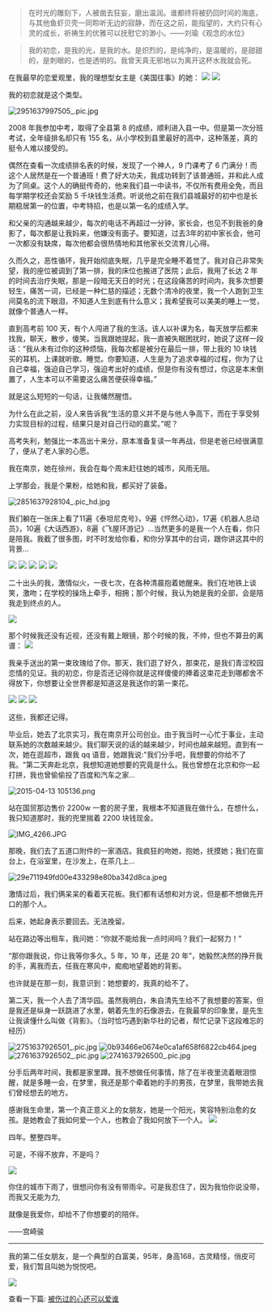 

> 在时光的雕刻下，人被凿去狂妄，磨出温润。谁都终将被扔回时间的海底，与其他鱼虾贝壳一同聆听无边的寂静，而在这之前，能指望的，大约只有心灵的成长，祈祷生的优雅可以抚慰它的渺小。——刘瑜《观念的水位》


> 我的初恋，是我的光，是我的水。是炽烈的，是纯净的，是温暖的，是甜甜的，是刺眼的，也是透明的。我曾天真无邪地以为离开这杯水我就会死。

在我最早的恋爱观里，我的理想型女主是《美国往事》的她：
![](https://i.loli.net/2021/11/26/PMCTezk94oLdOqB.jpg)
![](https://i.loli.net/2021/11/26/I2KNyfpEmjoJuBR.jpg)

我的初恋就是这个类型。

![2951637997505_.pic.jpg](https://i.loli.net/2021/11/27/aGkVB2grtuUb5hW.jpg)


2008 年我参加中考，取得了全县第 8 的成绩，顺利进入县一中。但是第一次分班考试，全年级排名却只有 155 名，从小学校到县里最好的高中，这种落差，真的挺令人难以接受的。

偶然在查看一次成绩排名表的时候，发现了一个神人，9 门课考了 6 门满分！而这个人居然是在一个普通班！费了好大功夫，我成功转到了该普通班，并和此人成为了同桌。这个人的确挺传奇的，他来我们县一中读书，不仅所有费用全免，而且每学期学校还会奖励 5 千块钱生活费。听说他之前在我们县城最好的初中也是长期稳居第一的位置，中考特招，也是以第一名的成绩入学。

和父亲的沟通越来越少，每次的电话不再超过一分钟，家长会，也见不到我爸的身影了，每次都是让我妈来，他嫌没有面子。要知道，过去3年的初中家长会，他可一次都没有缺席，每次他都会很热情地和其他家长交流育儿心得。

久而久之，恶性循环，我开始彻底失眠，几乎是完全睡不着觉了。我对自己非常失望，我的座位被调到了第一排，我的床位也搬进了医院；此后，我用了长达 2 年的时间去治疗失眠，那是一段暗无天日的时光；在这段痛苦的时间内，我多次想要轻生，痛苦一词，已经是一种仁慈的描述；无数个清冷的夜里，我一个人跑到卫生间莫名的流下眼泪，不知道人生到底有什么意义；我希望我可以美美的睡上一觉，就像个普通人一样。

直到高考前 100 天，有个人闯进了我的生活。该人以补课为名，每天放学后都来找我，聊天，散步，傻笑。当我跟她提起，我一直被失眠困扰时，她说了这样一段话：“我从未有过你的这种烦恼，我每次都是被分在最后一排，带上我的 10 块钱买的耳机，上课就听歌、睡觉。你要知道，人生是为了追求幸福的过程，你为了让自己幸福，强迫自己学习，强迫考出好的成绩，但是你有没有想过，你这是本末倒置了，人生本可以不需要这么痛苦便获得幸福。”

就是这么短短的一句话，让我幡然醒悟。

为什么在此之前，没人来告诉我“生活的意义并不是与他人争高下，而在于享受努力实现目标的过程，结果只是对自己行动的嘉奖。”呢？

高考失利，勉强比一本高出十来分，原本准备复读一年再战，但是老爸已经很满意了，便从了老人家的心愿。


我在南京，她在徐州，我会在每个周末赶往她的城市，风雨无阻。

上学那会，我是个果粉，给她和我，都买好了装备。

![2851637928104_.pic_hd.jpg](https://i.loli.net/2021/11/26/fT5Naj1PiZJRCQU.jpg)

我们躺在一张床上看了11遍《泰坦尼克号》，9遍《怦然心动》，17遍《机器人总动员》，10遍《大话西游》，8遍《飞屋环游记》...当然更多的是我一个人在看，你只是陪我。我截了很多图，时不时发给你看，和你分享其中的台词，跟你讲这其中的背景...

![](https://i.loli.net/2021/11/26/UEzJsI3u9dgrf28.jpg)
![](https://i.loli.net/2021/11/26/ZYFpHDMPqr8fhdK.jpg)
![](https://i.loli.net/2021/11/26/o8JxNydAhMWspZm.jpg)
![](https://i.loli.net/2021/11/26/N9oYsOa4GTq1tjf.jpg)
![](https://i.loli.net/2021/11/26/HebVzZRI2f5EnsN.jpg)

二十出头的我，激情似火，一夜七次，在各种清晨抱着她醒来。我们在地铁上谈笑，激吻；在学校的操场上牵手，相拥；那个时候，我认为她是我的全部，会是陪我走到终点的人。

![](https://i.loli.net/2021/11/26/tKDLPA3ClrG6uNi.jpg)


那个时候我还没有近视，还没有戴上眼镜，那个时候的我，不帅，但也不算丑的离谱：
![](https://i.loli.net/2021/11/26/KWBjzLw5VmZlNrJ.jpg)

我亲手送出的第一束玫瑰给了你。那天，我们逛了好久，那束花，是我们青涩校园恋情的见证。我的初恋，你是否还记得你就是这样傻傻的捧着这束花走到哪都舍不得放下，你想要让全世界都是知道这是我送你的第一束花。

![](https://i.loli.net/2021/11/26/UHVs3Bbp29Khqgi.jpg)
![](https://i.loli.net/2021/11/26/o8Flj1VHO6Cgrhf.jpg)
![](https://i.loli.net/2021/11/26/qfFtAMQ8CYDERla.jpg)

这些，我都还记得。

毕业后，她去了北京实习，我在南京开公司创业。由于我当时一心忙于事业，主动联系她的次数越来越少。我们聊天说的话的越来越少，时间也越来越短。直到有一次，她在逛超市，跟我 qq 语音，她跟我说:"我们分手吧，我想要的你给不了我。"第二天奔赴北京，我想知道她想要的究竟是什么。我也曾想在北京和你一起打拼，我也曾偷偷投了百度和汽车之家...

![2015-04-13 105136.png](https://i.loli.net/2021/11/26/iMS52K6VJLybE14.png)

站在国贸那边售价 2200w 一套的房子里，我根本不知道我在做什么，在想什么，我只知道那时，我的兜里揣着 2200 块钱现金。

![IMG_4266.JPG](https://i.loli.net/2021/11/26/OwTg5poHlRr3NWD.jpg)

那晚，我们去了五道口附件的一家酒店。我疯狂的吻她，抱她，抚摸她；我们在窗台上，在浴室里，在沙发上，在茶几上...

![29e711949fd00e433298e80ba342d8ca.jpeg](https://i.loli.net/2021/11/26/UYr1xpJIXE7Gesh.jpg)

激情过后，我们俩呆呆的看着天花板。我们都有话想和对方说，但是都不想做先开口的那个人。

后来，她起身表示要回去。无法挽留。

站在路边等出租车，我问她：“你就不能给我一点时间吗？我们一起努力！”

“那你跟我说，你让我等你多久。5 年，10 年，还是 20 年”，她毅然决然的挣开我的手，离我而去，任我在寒风中，痴痴地望着她的背影。

也许就是在那一刻，我意识到：她想要的，我真的给不了。

第二天，我一个人去了清华园。虽然我明白，朱自清先生给不了我想要的答案，但是我还是纵身一跃跳进了水里，朝着先生的石像游去，在我最早的印象里，是先生让我读懂什么叫做《背影》。（当时恰巧遇到新华社的记者，帮忙记录下这段难忘的经历）

![2751637926501_.pic.jpg](https://i.loli.net/2021/11/26/ZH18tSyLo7hUE5R.jpg)
![0b93466e0674e0ca1af658f6822cb464.jpeg](https://i.loli.net/2021/11/26/MjTcwXCAugGVbmf.jpg)
![2761637926502_.pic.jpg](https://i.loli.net/2021/11/26/8dwGX2kNTBxWHeD.jpg)
![2741637926500_.pic.jpg](https://i.loli.net/2021/11/26/z8P32LhA5sro9Ta.jpg)


分手后两年时间，我都是家里蹲。我不想做任何事情，除了在半夜里流着眼泪惊醒，就是多睡一会，在梦里，我还是那个牵着她的手的男孩，在梦里，我带她去我们曾经想去的地方。

感谢我生命里，第一个真正意义上的女朋友，她是一个阳光，笑容特别治愈的女孩。是她教会了我如何爱一个人，也教会了我如何放下一个人。
![](https://i.loli.net/2021/11/26/UocRwNPxgbWGVnf.png)

四年。整整四年。

可是，不得不放弃，不是吗？

![](https://i.loli.net/2021/11/26/DORGAFEgMxlX1B7.jpg)

你住的城市下雨了，很想问你有没有带雨伞。可是我忍住了，因为我怕你说没带，而我又无能为力,

就像是我爱你，却给不了你想要的的陪伴。

——宫崎骏


---

我的第二任女朋友，是一个典型的白富美，95年，身高168，古灵精怪，俏皮可爱，我们暂且叫她为悦悦吧。

![](https://i.loli.net/2021/11/26/X8rEAaO4dnJp7ky.jpg)

查看一下篇: [被伤过的心还可以爱谁](part-3/what-is-love-2.md)
